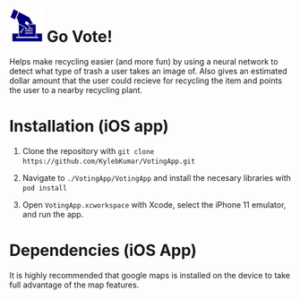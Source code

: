 # <img src="https://github.com/KylebKumar/VotingApp/blob/main/VotingApp/VotingApp/Assets.xcassets/AppIcon.appiconset/pnghut_ballot-voting-election-clip-art-logo-1.png" alt="drawing" width="60px"/> Go Vote!

Helps make recycling easier (and more fun) by using a neural network to detect what type of trash a user takes an image of. Also gives an estimated dollar amount that the user could recieve for recycling the item and points the user to a nearby recycling plant. 

# Installation (iOS app)

1. Clone the repository with `git clone https://github.com/KylebKumar/VotingApp.git` 

2. Navigate to `./VotingApp/VotingApp` and install the necesary libraries with `pod install`

3. Open `VotingApp.xcworkspace` with Xcode, select the iPhone 11 emulator, and run the app.


# Dependencies (iOS App)

It is highly recommended that google maps is installed on the device to take full advantage of the map features.
